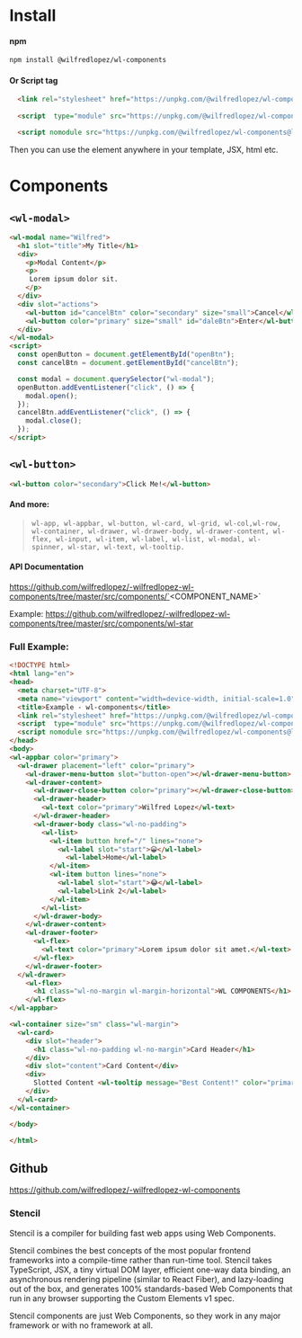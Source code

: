 # Install

#### npm
```bash
npm install @wilfredlopez/wl-components
```

#### Or Script tag

```html
  <link rel="stylesheet" href="https://unpkg.com/@wilfredlopez/wl-components@latest/dist/wl-components/css/wl.bundle.css" />
  
  <script  type="module" src="https://unpkg.com/@wilfredlopez/wl-components@latest/dist/wl-components/wl-components.esm.js"></script>

  <script nomodule src="https://unpkg.com/@wilfredlopez/wl-components@latest/dist/wl-components.js"></script>
```

Then you can use the element anywhere in
your template, JSX, html etc.

# Components

## `<wl-modal>`

```html
<wl-modal name="Wilfred">
  <h1 slot="title">My Title</h1>
  <div>
    <p>Modal Content</p>
    <p>
     Lorem ipsum dolor sit.
    </p>
  </div>
  <div slot="actions">
    <wl-button id="cancelBtn" color="secondary" size="small">Cancel</wl-button>
    <wl-button color="primary" size="small" id="daleBtn">Enter</wl-button>
  </div>
</wl-modal>
<script>
  const openButton = document.getElementById("openBtn");
  const cancelBtn = document.getElementById("cancelBtn");

  const modal = document.querySelector("wl-modal");
  openButton.addEventListener("click", () => {
    modal.open();
  });
  cancelBtn.addEventListener("click", () => {
    modal.close();
  });
</script>
```

## `<wl-button>`

```html
<wl-button color="secondary">Click Me!</wl-button>
```
#### And more:
>  `wl-app, wl-appbar, wl-button, wl-card, wl-grid, wl-col,wl-row, wl-container, wl-drawer, wl-drawer-body, wl-drawer-content, wl-flex, wl-input, wl-item, wl-label, wl-list, wl-modal, wl-spinner, wl-star, wl-text, wl-tooltip.`

#### API Documentation

https://github.com/wilfredlopez/-wilfredlopez-wl-components/tree/master/src/components/`<COMPONENT_NAME>`

Example: https://github.com/wilfredlopez/-wilfredlopez-wl-components/tree/master/src/components/wl-star



### Full Example: 
```html
<!DOCTYPE html>
<html lang="en">
<head>
  <meta charset="UTF-8">
  <meta name="viewport" content="width=device-width, initial-scale=1.0">
  <title>Example - wl-components</title>
  <link rel="stylesheet" href="https://unpkg.com/@wilfredlopez/wl-components@latest/dist/wl-components/css/wl.bundle.css">
  <script  type="module" src="https://unpkg.com/@wilfredlopez/wl-components@latest/dist/wl-components/wl-components.esm.js"></script>
  <script nomodule src="https://unpkg.com/@wilfredlopez/wl-components@latest/dist/wl-components.js"></script>
</head>
<body>
<wl-appbar color="primary">
  <wl-drawer placement="left" color="primary">
    <wl-drawer-menu-button slot="button-open"></wl-drawer-menu-button>
    <wl-drawer-content>
      <wl-drawer-close-button color="primary"></wl-drawer-close-button>
      <wl-drawer-header>
        <wl-text color="primary">Wilfred Lopez</wl-text>
      </wl-drawer-header>
      <wl-drawer-body class="wl-no-padding">
        <wl-list>
          <wl-item button href="/" lines="none">
            <wl-label slot="start">😀</wl-label>
              <wl-label>Home</wl-label>
          </wl-item>
          <wl-item button lines="none">
            <wl-label slot="start">😂</wl-label>
            <wl-label>Link 2</wl-label>
          </wl-item>
        </wl-list>
      </wl-drawer-body>
    </wl-drawer-content>
    <wl-drawer-footer>
      <wl-flex>
        <wl-text color="primary">Lorem ipsum dolor sit amet.</wl-text>
      </wl-flex>
    </wl-drawer-footer>
  </wl-drawer>
    <wl-flex>
      <h1 class="wl-no-margin wl-margin-horizontal">WL COMPONENTS</h1>
    </wl-flex>
</wl-appbar>

<wl-container size="sm" class="wl-margin">
  <wl-card>
    <div slot="header">
      <h1 class="wl-no-padding wl-no-margin">Card Header</h1>
    </div>
    <div slot="content">Card Content</div>  
    <div>
      Slotted Content <wl-tooltip message="Best Content!" color="primary"></wl-tooltip> for you.
    </div>
  </wl-card>
</wl-container>

</body>

</html>
```

## Github

https://github.com/wilfredlopez/-wilfredlopez-wl-components

### Stencil

Stencil is a compiler for building fast web apps using Web Components.

Stencil combines the best concepts of the most popular frontend frameworks into a compile-time rather than run-time tool. Stencil takes TypeScript, JSX, a tiny virtual DOM layer, efficient one-way data binding, an asynchronous rendering pipeline (similar to React Fiber), and lazy-loading out of the box, and generates 100% standards-based Web Components that run in any browser supporting the Custom Elements v1 spec.

Stencil components are just Web Components, so they work in any major framework or with no framework at all.

